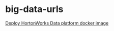 # big-data-urls
[Deploy HortonWorks Data platform docker image](https://www.cloudera.com/tutorials/sandbox-deployment-and-install-guide/3.html)

